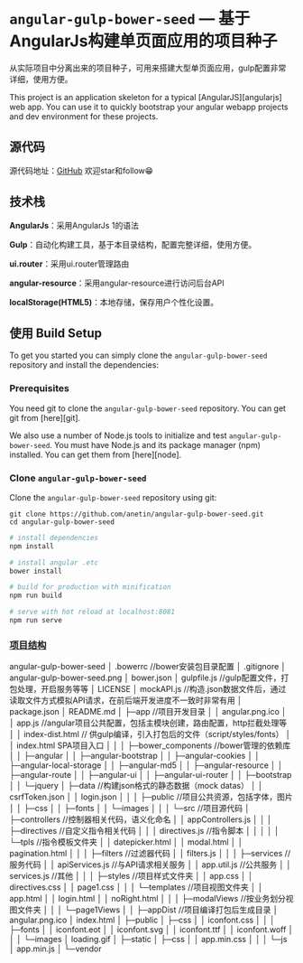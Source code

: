 # `angular-gulp-bower-seed` — 基于AngularJs构建单页面应用的项目种子
从实际项目中分离出来的项目种子，可用来搭建大型单页面应用，gulp配置非常详细，使用方便。

This project is an application skeleton for a typical [AngularJS][angularjs] web app. You can use it
to quickly bootstrap your angular webapp projects and dev environment for these projects.

## 源代码
源代码地址：[GitHub](https://github.com/anetin/angular-gulp-bower-seed)
欢迎star和follow😁


## 技术栈
**AngularJs**：采用AngularJs 1的语法

**Gulp**：自动化构建工具，基于本目录结构，配置完整详细，使用方便。

**ui.router**：采用ui.router管理路由

**angular-resource**：采用angular-resource进行访问后台API

**localStorage(HTML5)**：本地存储，保存用户个性化设置。



## 使用 Build Setup

To get you started you can simply clone the `angular-gulp-bower-seed` repository and install the dependencies:

### Prerequisites

You need git to clone the `angular-gulp-bower-seed` repository. You can get git from [here][git].

We also use a number of Node.js tools to initialize and test `angular-gulp-bower-seed`. You must have Node.js
and its package manager (npm) installed. You can get them from [here][node].

### Clone `angular-gulp-bower-seed`

Clone the `angular-gulp-bower-seed` repository using git:

```
git clone https://github.com/anetin/angular-gulp-bower-seed.git
cd angular-gulp-bower-seed
```

``` bash
# install dependencies
npm install

# install angular .etc
bower install

# build for production with minification
npm run build

# serve with hot reload at localhost:8081
npm run serve
```

### [项目结构](https://github.com/Anetin/angular-gulp-bower-seed/blob/master/angular-gulp-bower-seed.png)
angular-gulp-bower-seed
│  .bowerrc  //bower安装包目录配置
│  .gitignore
│  angular-gulp-bower-seed.png
│  bower.json
│  gulpfile.js  //gulp配置文件，打包处理，开启服务等等
│  LICENSE
│  mockAPI.js  //构造.json数据文件后，通过读取文件方式模拟API请求，在前后端开发进度不一致时非常有用
│  package.json
│  README.md
│
├─app  //项目开发目录
│   │  angular.png.ico
│   │  app.js  //angular项目公共配置，包括主模块创建，路由配置，http拦截处理等
│   │  index-dist.html  // 供gulp编译，引入打包后的文件（script/styles/fonts）
│   │  index.html  SPA项目入口
│   │
│   ├─bower_components //bower管理的依赖库
│   │  ├─angular
│   │  ├─angular-bootstrap
│   │  ├─angular-cookies
│   │  ├─angular-local-storage
│   │  ├─angular-md5
│   │  ├─angular-resource
│   │  ├─angular-route
│   │  ├─angular-ui
│   │  ├─angular-ui-router
│   │  ├─bootstrap
│   │  └─jquery
│   ├─data //构建json格式的静态数据（mock datas）
│   │      csrfToken.json
│   │      login.json
│   │
│   ├─public //项目公共资源，包括字体，图片
│   │  ├─css
│   │  ├─fonts
│   │  └─images
│   │
│   └─src //项目源代码
│       ├─controllers  //控制器相关代码，语义化命名
│       │      appControllers.js
│       │
│       ├─directives  //自定义指令相关代码
│       │  │  directives.js  //指令脚本
│       │  │
│       │  └─tpls   //指令模板文件夹
│       │          datepicker.html
│       │          modal.html
│       │          pagination.html
│       │
│       ├─filters //过滤器代码
│       │      filters.js
│       │
│       ├─services //服务代码
│       │      apiServices.js //与API请求相关服务
│       │      app.util.js  //公共服务
│       │      services.js  //其他
│       │
│       ├─styles  //项目样式文件夹
│       │      app.css
│       │      directives.css
│       │      page1.css
│       │
│       └─templates  //项目视图文件夹
│           │  app.html
│           │  login.html
│           │  noRight.html
│           │
│           ├─modalViews  //按业务划分视图文件夹
│           │
│           └─page1Views
│
│
├─appDist  //项目编译打包后生成目录
│  angular.png.ico
│  index.html
│
├─public
│  ├─css
│  │      iconfont.css
│  │
│  ├─fonts
│  │      iconfont.eot
│  │      iconfont.svg
│  │      iconfont.ttf
│  │      iconfont.woff
│  │
│  └─images
│          loading.gif
│
├─static
│  ├─css
│  │      app.min.css
│  │
│  └─js
│          app.min.js
│
└─vendor





